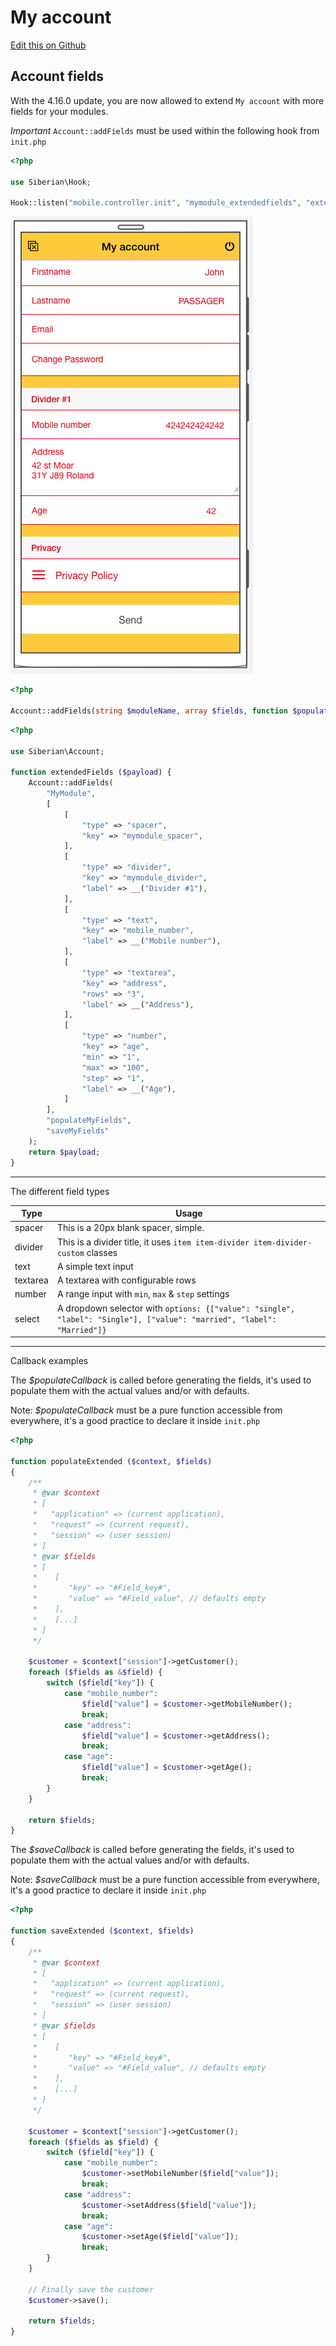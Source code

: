 # My account

[Edit this on Github](https://github.com/Xtraball/SiberianCMS-Doc/edit/master/docs/module/account.md)

## Account fields

With the 4.16.0 update, you are now allowed to extend `My account` with more fields for your modules.

*Important* `Account::addFields` must be used within the following hook from `init.php`

```php
<?php

use Siberian\Hook;

Hook::listen("mobile.controller.init", "mymodule_extendedfields", "extendedFields");
```


![account-extended](../img/module/my-account-extended.png)

```php
<?php

Account::addFields(string $moduleName, array $fields, function $populateCallback, function $saveCallback);
```

```php
<?php

use Siberian\Account;

function extendedFields ($payload) {
    Account::addFields(
        "MyModule",
        [
            [
                "type" => "spacer",
                "key" => "mymodule_spacer",
            ],
            [
                "type" => "divider",
                "key" => "mymodule_divider",
                "label" => __("Divider #1"),
            ],
            [
                "type" => "text",
                "key" => "mobile_number",
                "label" => __("Mobile number"),
            ],
            [
                "type" => "textarea",
                "key" => "address",
                "rows" => "3",
                "label" => __("Address"),
            ],
            [
                "type" => "number",
                "key" => "age",
                "min" => "1",
                "max" => "100",
                "step" => "1",
                "label" => __("Age"),
            ]
        ],
        "populateMyFields",
        "saveMyFields"
    );
    return $payload;
}
```


---


The different field types

Type|Usage
---|---
spacer|This is a 20px blank spacer, simple.
divider|This is a divider title, it uses `item item-divider item-divider-custom` classes
text|A simple text input
textarea|A textarea with configurable rows
number|A range input with `min`, `max` & `step` settings 
select|A dropdown selector with `options: {["value": "single", "label": "Single"], ["value": "married", "label": "Married"]}`


---


Callback examples

The *$populateCallback* is called before generating the fields, it's used to populate them with the actual values and/or with defaults.

Note: *$populateCallback* must be a pure function accessible from everywhere, it's a good practice to declare it inside `init.php`


```php
<?php

function populateExtended ($context, $fields) 
{
    /**
     * @var $context
     * [
     *   "application" => (current application),
     *   "request" => (current request),
     *   "session" => (user session)
     * ]
     * @var $fields
     * [
     *    [
     *       "key" => "#Field_key#",
     *       "value" => "#Field_value", // defaults empty
     *    ],
     *    [...]
     * ]
     */
    
    $customer = $context["session"]->getCustomer();
    foreach ($fields as &$field) {
        switch ($field["key"]) {
            case "mobile_number":
                $field["value"] = $customer->getMobileNumber();
                break;
            case "address":
                $field["value"] = $customer->getAddress();
                break;
            case "age":
                $field["value"] = $customer->getAge();
                break;
        }
    }
    
    return $fields;
}
```

The *$saveCallback* is called before generating the fields, it's used to populate them with the actual values and/or with defaults.

Note: *$saveCallback* must be a pure function accessible from everywhere, it's a good practice to declare it inside `init.php`

```php
<?php

function saveExtended ($context, $fields) 
{
    /**
     * @var $context
     * [
     *   "application" => (current application),
     *   "request" => (current request),
     *   "session" => (user session)
     * ]
     * @var $fields
     * [
     *    [
     *       "key" => "#Field_key#",
     *       "value" => "#Field_value", // defaults empty
     *    ],
     *    [...]
     * ]
     */
    
    $customer = $context["session"]->getCustomer();
    foreach ($fields as $field) {
        switch ($field["key"]) {
            case "mobile_number":
                $customer->setMobileNumber($field["value"]);
                break;
            case "address":
                $customer->setAddress($field["value"]);
                break;
            case "age":
                $customer->setAge($field["value"]);
                break;
        }
    }
    
    // Finally save the customer
    $customer->save();
    
    return $fields;
}
```
